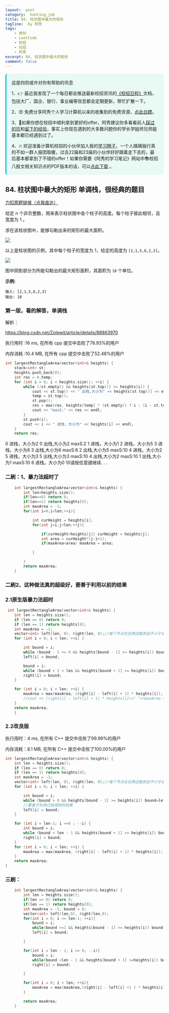 ```yaml
---
layout:  post
category:  hunting_job
title: 84. 柱状图中最大的矩形
tagline:  by 阿秀
tags:
    - 原创
    - LeetCode
    - 校招
    - 社招
    - 阿秀
excerpt: 84. 柱状图中最大的矩形
comment: false
---
```






<div style="border-color: #24C6DC;
            background-color: #e9f9f3;         
            margin: 1rem 0;
        padding: .25rem 1rem;
        border-left-width: .3rem;
        border-left-style: solid;
        border-radius: .5rem;
        color: inherit;">
  <p>这是四则或许对你有帮助的讯息</p>
  <p>1、👉 最近我发现了一个每日都会推送最新校招资讯的<a style="text-decoration: underline" href="https://flowus.cn/ee50d5eb-3cd5-4f74-880e-95b215dd4ff2" target="_blank">《校招日程》</a>文档，包括大厂、国企、银行、事业编等信息都会定期更新，帮忙扩散一下。</p>  
  <p>2、😍
    免费分享阿秀个人学习计算机以来的收集到的免费资源，<a style="text-decoration: underline" href="/notes/07-resources/01-free/01-introduce.html" target="_blank">点此白嫖</a>。
  </p>
  <p>3、🚀如果你想在校招中顺利拿到更好的offer，阿秀建议你多看看前人<a style="text-decoration: underline" href="https://www.yuque.com/tuobaaxiu/httmmc/npg1k81zeq4wfpyz" target="_blank">踩过的坑</a>和<a style="text-decoration: underline"  target="_blank" href="https://www.yuque.com/tuobaaxiu/httmmc/gge9ppd0mbu2d3dp">留下的经验</a>，事实上你现在遇到的大多数问题你的学长学姐师兄师姐基本都已经遇到过了。
  </p>
  <p>4、🔥 欢迎准备计算机校招的小伙伴加入我的<a  style="text-decoration: underline" href="https://www.yuque.com/tuobaaxiu/httmmc/xg0otqvc17wfx4u9" target="_blank">学习圈子</a>，一个人踽踽独行真的不如一群人报团取暖，过去22届和23届的小伙伴好好跟着走下去的，最后基本都拿到了不错的offer！如果你需要《阿秀的学习笔记》网站中📚︎校招八股文相关知识点的PDF版本的话，可以<a style="text-decoration: underline" href="/notes/08-other/02-question.html#_5、如何下载阿秀的学习笔记内容pdf版本" target="_blank">点此下载</a> 。</p>   </div>


<p id="柱状图中最大的矩形"></p>



## 84. 柱状图中最大的矩形 单调栈，很经典的题目

[力扣原题链接（点我直达）](https://leetcode-cn.com/problems/largest-rectangle-in-histogram/)

给定 *n* 个非负整数，用来表示柱状图中各个柱子的高度。每个柱子彼此相邻，且宽度为 1 。

求在该柱状图中，能够勾勒出来的矩形的最大面积。

 

![](https://axiu-image-bed.oss-cn-shanghai.aliyuncs.com/img/202207032130915.png)

以上是柱状图的示例，其中每个柱子的宽度为 1，给定的高度为 `[2,1,5,6,2,3]`。

 

![](https://axiu-image-bed.oss-cn-shanghai.aliyuncs.com/img/202207032131564.png)

图中阴影部分为所能勾勒出的最大矩形面积，其面积为 `10` 个单位。

 

**示例:**

```
输入: [2,1,5,6,2,3]
输出: 10
```





### 第一版，看的解答，单调栈

解析：

https://blog.csdn.net/Zolewit/article/details/88863970

执行用时 :16 ms, 在所有 cpp 提交中击败了78.93%的用户

内存消耗 :10.4 MB, 在所有 cpp 提交中击败了52.48%的用户



```c++
int largestRectangleArea(vector<int>& heights) {
	stack<int> st;
	heights.push_back(0);
	int res = 0,temp;
	for (int i = 0; i < heights.size(); ++i) {
		while (!st.empty() && heights[st.top()] >= heights[i]) {
			cout << st.top() << " 出栈,大小为" << heights[st.top()] << endl;;
			temp = st.top();
			st.pop();
			res = max(res, heights[temp] * (st.empty() ? i : (i - st.top() - 1)));
			cout << "maxS:" << res << endl;
		}
		st.push(i);
		cout << i << " 进栈，大小为" << heights[i] << endl;
	}
	return res;


```



0 进栈，大小为2
0 出栈,大小为2
maxS:2
1 进栈，大小为1
2 进栈，大小为5
3 进栈，大小为6
3 出栈,大小为6
maxS:6
2 出栈,大小为5
maxS:10
4 进栈，大小为2
5 进栈，大小为3
5 出栈,大小为3
maxS:10
4 出栈,大小为2
maxS:10
1 出栈,大小为1
maxS:10
6 进栈，大小为0
10请按任意键继续. . .





### 二刷：1、暴力法超时了

~~~cpp
    int largestRectangleArea(vector<int>& heights) {
        int len=heights.size();
        if(len==0) return 0;
        if(len==1) return heights[0];
        int maxArea = -1;
        for(int i=0;i<len;++i){

            int curHeight = heights[i];
            for(int j=i;j<len;++j){

                if(curHeight>heights[j]) curHeight = heights[j];
                int area = curHeight*(j-i+1);
                if(maxArea<area) maxArea = area;

            }

        }
        return maxArea;
    }
~~~

### 二刷2、这种做法真的超级好，要善于利用以前的结果

### 2.1原生版暴力法超时

~~~cpp
 int largestRectangleArea(vector<int>& heights) {
	int len = heights.size();
	if (len == 0) return 0;
	if (len == 1) return heights[0];
	int maxArea = -1;
	vector<int> left(len, 0), right(len, 0);//每个节点左右两边能到达不小于自己高度的最大距离
	for (int i = 0; i < len; ++i) {

		int bound = i;
		while (bound - 1 >= 0 && heights[bound - 1] >= heights[i]) bound--;
		left[i] = bound;

		bound = i;
		while (bound + 1 < len && heights[bound + 1] >= heights[i]) bound++;
		right[i] = bound;
	}

	for (int i = 0; i < len; ++i) {
		maxArea = max(maxArea, (right[i] - left[i] + 1) * heights[i]);
		//cout << (right[i] - left[i] + 1) * heights[i]<<" "<<maxArea << endl;
	}
	return maxArea;
    }
~~~



### 2.2改良版

执行用时：4 ms, 在所有 C++ 提交中击败了99.99%的用户

内存消耗：8.1 MB, 在所有 C++ 提交中击败了100.00%的用户

~~~cpp
int largestRectangleArea(vector<int>& heights) {
	int len = heights.size();
	if (len == 0) return 0;
	if (len == 1) return heights[0];
	int maxArea = -1;
	vector<int> left(len, 0), right(len, 0);//每个节点左右两边能到达不小于自己高度的最大距离
	for (int i = 0; i < len; ++i) {

		int bound = i;
		while (bound > 0 && heights[bound - 1] >= heights[i]) bound=left[bound-1];//，如果说bound -1 的值已经很小了，直接用就行，就不用再自己慢慢遍历了，左边最小就是0了，右边最大也就是len-1
		//要善于利用已经得到的结果
		left[i] = bound;
	}

	for (int i = len-1; i >=0 ; --i) {
		int bound = i;
		while (bound < len - 1 && heights[bound + 1] >= heights[i]) bound = right[bound + 1];
		right[i] = bound;
	}
	for (int i = 0; i < len; ++i) {
		maxArea = max(maxArea, (right[i] - left[i] + 1) * heights[i]);
	}
	return maxArea;
}
~~~





### 三刷：

~~~cpp
    int largestRectangleArea(vector<int>& heights) {
        int len = heights.size();
        if(len == 0) return 0;
        if(len == 1) return heights[0];
        int maxArea = -1, bound = 0;
        vector<int> left(len,0), right(len,0);
        for(int i = 0; i <= len-1; ++i){
            bound = i;
            while(bound >=1 && heights[bound - 1] >= heights[i]) bound = left[bound - 1];
            left[i] = bound;

        }

        for(int i = len - 1; i >= 0; --i){
            bound = i;
            while(bound <len - 1 && heights[bound + 1] >=heights[i]) bound = right[bound + 1];
            right[i] = bound;

        }

        for(int i = 0; i < len; ++i){
            maxArea = max(maxArea,(right[i] - left[i] +1 ) * heights[i]);
        }

        return maxArea;
    }
~~~

<p id="最大矩形"></p>



